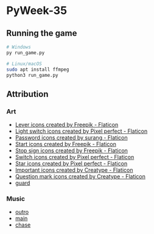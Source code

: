
# PyWeek-35

## Running the game

```bash
# Windows
py run_game.py

# Linux/macOS
sudo apt install ffmpeg
python3 run_game.py
```

## Attribution

### Art

- [Lever icons created by Freepik - Flaticon](https://www.flaticon.com/free-icons/lever)
- [Light switch icons created by Pixel perfect - Flaticon](https://www.flaticon.com/free-icons/light-switch)
- [Password icons created by surang - Flaticon](https://www.flaticon.com/free-icons/password)
- [Start icons created by Freepik - Flaticon](https://www.flaticon.com/free-icons/start)
- [Stop sign icons created by Freepik - Flaticon](https://www.flaticon.com/free-icons/stop-sign)
- [Switch icons created by Pixel perfect - Flaticon](https://www.flaticon.com/free-icons/switch)
- [Star icons created by Pixel perfect - Flaticon](https://www.flaticon.com/free-icons/star)
- [Important icons created by Creatype - Flaticon](https://www.flaticon.com/free-icons/important)
- [Question mark icons created by Creatype - Flaticon](https://www.flaticon.com/free-icons/question-mark)
- [guard](src/assets/animations/guard/readme.md)

### Music

- [outro](https://pixabay.com/music/introoutro-dark-short-intro-138018/)
- [main](https://pixabay.com/music/horror-scene-scary-and-creepy-cinematic-background-143156/)
- [chase](https://pixabay.com/music/metal-surreal-131719/)
